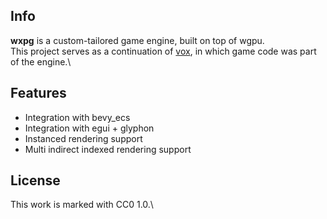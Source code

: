 ## Info
**wxpg** is a custom-tailored game engine, built on top of wgpu.\
This project serves as a continuation of [vox](https://github.com/goldeneas/vox), in which game code was part of the engine.\

## Features
- Integration with bevy_ecs
- Integration with egui + glyphon
- Instanced rendering support
- Multi indirect indexed rendering support

## License
This work is marked with CC0 1.0.\
